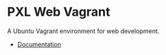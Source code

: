 # PXL Web Vagrant

A Ubuntu Vagrant environment for web development.

* [Documentation](https://pxlbros.github.io/pxl-web-vagrant/)
